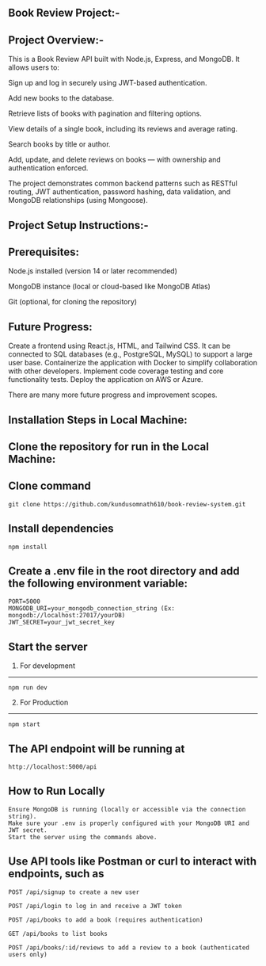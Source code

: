 Book Review Project:-
--------------------
Project Overview:-
------------------

This is a Book Review API built with Node.js, Express, and MongoDB. It allows users to:

Sign up and log in securely using JWT-based authentication.

Add new books to the database.

Retrieve lists of books with pagination and filtering options.

View details of a single book, including its reviews and average rating.

Search books by title or author.

Add, update, and delete reviews on books — with ownership and authentication enforced.

The project demonstrates common backend patterns such as RESTful routing, JWT authentication, password hashing, data validation, and MongoDB relationships (using Mongoose).





Project Setup Instructions:-
---------------------------
Prerequisites:
---------------
Node.js installed (version 14 or later recommended)

MongoDB instance (local or cloud-based like MongoDB Atlas)

Git (optional, for cloning the repository)

Future Progress:
-----------------

Create a frontend using React.js, HTML, and Tailwind CSS.
It can be connected to SQL databases (e.g., PostgreSQL, MySQL) to support a large user base.
Containerize the application with Docker to simplify collaboration with other developers.
Implement code coverage testing and core functionality tests.
Deploy the application on AWS or Azure.

There are many more future progress and improvement scopes.


Installation Steps in Local Machine:
--------------------
Clone the repository for run in the Local Machine:
---------------------------------------------------
Clone command
-----------------
    git clone https://github.com/kundusomnath610/book-review-system.git

Install dependencies
------------------------
    npm install

Create a .env file in the root directory and add the following environment variable:
-------------------
    PORT=5000
    MONGODB_URI=your_mongodb_connection_string (Ex: mongodb://localhost:27017/yourDB)
    JWT_SECRET=your_jwt_secret_key

Start the server
--------------------
1. For development
---------------------
    npm run dev

2. For Production
-----------------
    npm start

The API endpoint will be running at
---------------------------------
    http://localhost:5000/api

How to Run Locally
-------------------
    Ensure MongoDB is running (locally or accessible via the connection string).
    Make sure your .env is properly configured with your MongoDB URI and JWT secret.
    Start the server using the commands above.

Use API tools like Postman or curl to interact with endpoints, such as
------------------------------------------------------------------------

    POST /api/signup to create a new user

    POST /api/login to log in and receive a JWT token

    POST /api/books to add a book (requires authentication)

    GET /api/books to list books

    POST /api/books/:id/reviews to add a review to a book (authenticated users only)
   


